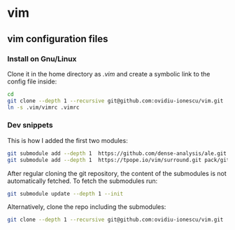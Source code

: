 # vim
## vim configuration files

### Install on Gnu/Linux
Clone it in the home directory as _.vim_ and create a symbolic link to the config file inside:
```bash
cd
git clone --depth 1 --recursive git@github.com:ovidiu-ionescu/vim.git .vim
ln -s .vim/vimrc .vimrc
```

### Dev snippets
This is how I added the first two modules:
```bash
git submodule add --depth 1  https://github.com/dense-analysis/ale.git pack/git-plugins/start/ale
git submodule add --depth 1  https://tpope.io/vim/surround.git pack/git-plugins/start/surround
```
After regular cloning the git repository, the content of the submodules is not automatically fetched.
To fetch the submodules run:
```bash
git submodule update --depth 1 --init
```

Alternatively, clone the repo including the submodules:
```bash
git clone --depth 1 --recursive git@github.com:ovidiu-ionescu/vim.git
```

